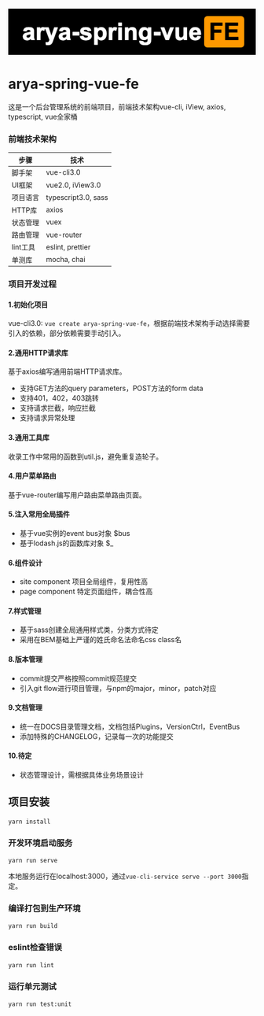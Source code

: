 ![](https://github.com/arya-spring-vue/arya-spring-vue-fe/blob/master/screenshot/arya-spring-vue-fe.png)

# arya-spring-vue-fe
这是一个后台管理系统的前端项目，前端技术架构vue-cli, iView, axios, typescript, vue全家桶

### 前端技术架构

 步骤| 技术
------------ | -------------
脚手架 | vue-cli3.0
UI框架 | vue2.0, iView3.0
项目语言 | typescript3.0, sass
HTTP库 | axios
状态管理 | vuex
路由管理 | vue-router
lint工具 | eslint, prettier
单测库 | mocha, chai


### 项目开发过程
#### 1.初始化项目
vue-cli3.0: `vue create arya-spring-vue-fe`，根据前端技术架构手动选择需要引入的依赖，部分依赖需要手动引入。
#### 2.通用HTTP请求库
基于axios编写通用前端HTTP请求库。
- 支持GET方法的query parameters，POST方法的form data
- 支持401，402，403跳转
- 支持请求拦截，响应拦截
- 支持请求异常处理
#### 3.通用工具库
收录工作中常用的函数到util.js，避免重复造轮子。
#### 4.用户菜单路由
基于vue-router编写用户路由菜单路由页面。
#### 5.注入常用全局插件
- 基于vue实例的event bus对象 $bus
- 基于lodash.js的函数库对象 $_
#### 6.组件设计
- site component 项目全局组件，复用性高
- page component 特定页面组件，耦合性高
#### 7.样式管理
- 基于sass创建全局通用样式类，分类方式待定
- 采用在BEM基础上严谨的姓氏命名法命名css class名
#### 8.版本管理
- commit提交严格按照commit规范提交
- 引入git flow进行项目管理，与npm的major，minor，patch对应
#### 9.文档管理
- 统一在DOCS目录管理文档，文档包括Plugins，VersionCtrl，EventBus
- 添加特殊的CHANGELOG，记录每一次的功能提交

#### 10.待定
- 状态管理设计，需根据具体业务场景设计

## 项目安装
```
yarn install
```

### 开发环境启动服务
```
yarn run serve
```
本地服务运行在localhost:3000，通过`vue-cli-service serve --port 3000`指定。

### 编译打包到生产环境
```
yarn run build
```

### eslint检查错误
```
yarn run lint
```

### 运行单元测试
```
yarn run test:unit
```
